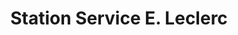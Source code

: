 ---
title: "Station Service E. Leclerc"
url: /saint-maur/station-service-e-leclerc-rue-du-franc/
shop: Gasflaschen
---